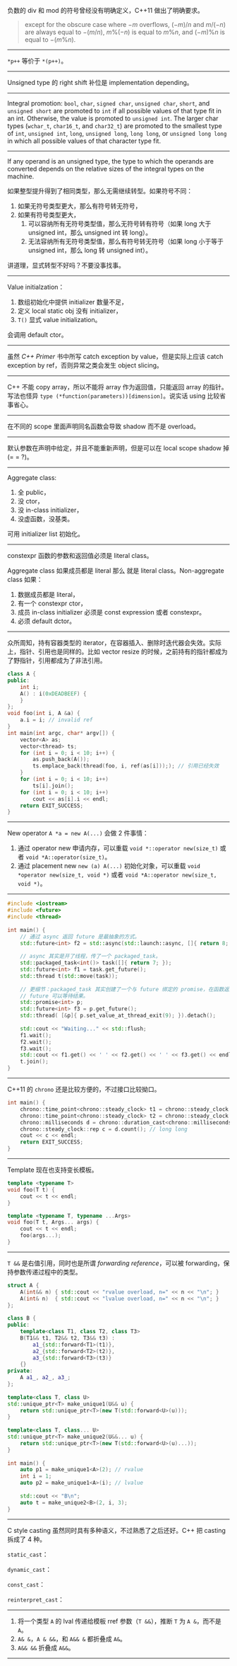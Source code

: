 负数的 div 和 mod 的符号曾经没有明确定义，C++11 做出了明确要求。

> except for the obscure case where $-m$ overflows, $(-m)/n$ and $m/(-n)$ are always equal to $-(m/n)$, $m\%(-n)$ is equal to $m\%n$, and $(-m)\%n$ is equal to $-(m\%n)$.

---

`*p++` 等价于 `*(p++)`。

---

Unsigned type 的 right shift 补位是 implementation depending。

---

Integral promotion: `bool`, `char`, `signed char`, `unsigned char`, `short`, and `unsigned short` are promoted to `int` if all possible values of that type fit in an int. Otherwise, the value is promoted to `unsigned int`. The larger char types (`wchar_t`, `char16_t`, and `char32_t`) are promoted to the smallest type of `int`, `unsigned int`, `long`, `unsigned long`, `long long`, or `unsigned long long` in which all possible values of that character type fit.

---

If any operand is an unsigned type, the type to which the operands are converted depends on the relative sizes of the integral types on the
machine.

如果整型提升得到了相同类型，那么无需继续转型。如果符号不同：

1. 如果无符号类型更大，那么有符号转无符号，
2. 如果有符号类型更大，
   1. 可以容纳所有无符号类型值，那么无符号转有符号（如果 long 大于 unsigned int，那么 unsigned int 转 long）。
   2. 无法容纳所有无符号类型值，那么有符号转无符号（如果 long 小于等于 unsigned int，那么 long 转 unsigned int）。

讲道理，显式转型不好吗？不要没事找事。

---

Value initialzation：

1. 数组初始化中提供 initializer 数量不足，
2. 定义 local static obj 没有 initializer，
3. `T()` 显式 value initialization。

会调用 default ctor。

---

虽然 *C++ Primer* 书中所写 catch exception by value，但是实际上应该 catch exception by ref，否则异常之类会发生 object slicing。

---

C++ 不能 copy array，所以不能将 array 作为返回值，只能返回 array 的指针。写法也怪异 `type (*function(parameters))[dimension]`。说实话 using 比较省事省心。

---

在不同的 scope 里面声明同名函数会导致 shadow 而不是 overload。

---

默认参数在声明中给定，并且不能重新声明，但是可以在 local scope shadow 掉 (= = ?)。

---

Aggregate class:

1. 全 public，
2. 没 ctor，
3. 没 in-class initializer，
4. 没虚函数，没基类。

可用 initializer list 初始化。

---

constexpr 函数的参数和返回值必须是 literal class。

Aggregate class 如果成员都是 literal 那么 就是 literal class。Non-aggregate class 如果：

1. 数据成员都是 literal，
2. 有一个 constexpr ctor，
3. 成员 in-class initializer 必须是 const expression 或者 constexpr。
4. 必须 default dctor。

---

众所周知，持有容器类型的 iterator，在容器插入、删除时迭代器会失效。实际上，指针、引用也是同样的。比如 vector resize 的时候，之前持有的指针都成为了野指针，引用都成为了非法引用。

```c++
class A {
public:
    int i;
    A() : i(0xDEADBEEF) {
    }
};
void foo(int i, A &a) {
    a.i = i; // invalid ref
}
int main(int argc, char* argv[]) {
    vector<A> as;
    vector<thread> ts;
    for (int i = 0; i < 10; i++) {
        as.push_back(A());
        ts.emplace_back(thread(foo, i, ref(as[i]));); // 引用已经失效
    }
    for (int i = 0; i < 10; i++)
        ts[i].join();
    for (int i = 0; i < 10; i++)
        cout << as[i].i << endl;
    return EXIT_SUCCESS;
}
```

---

New operator `A *a = new A(...)` 会做 2 件事情：

1. 通过 operator new 申请内存，可以重载 `void *::operator new(size_t)` 或者 `void *A::operator(size_t)`。
2. 通过 placement new `new (a) A(...)` 初始化对象，可以重载 `void *operator new(size_t, void *)` 或者 `void *A::operator new(size_t, void *)`。

---

```c++
#include <iostream>
#include <future>
#include <thread>
 
int main() {
    // 通过 async 返回 future 是最抽象的方式。
    std::future<int> f2 = std::async(std::launch::async, []{ return 8; });
    
    // async 其实是开了线程，传了一个 packaged_task。
    std::packaged_task<int()> task([]{ return 7; });
    std::future<int> f1 = task.get_future();
    std::thread t(std::move(task));
 
    // 更细节：packaged_task 其实创建了一个与 future 绑定的 promise，在函数返回时给 promise set_value，然后
    // future 可以等待结果。
    std::promise<int> p;
    std::future<int> f3 = p.get_future();
    std::thread( [&p]{ p.set_value_at_thread_exit(9); }).detach();
 
    std::cout << "Waiting..." << std::flush;
    f1.wait();
    f2.wait();
    f3.wait();
    std::cout << f1.get() << ' ' << f2.get() << ' ' << f3.get() << endl;
    t.join();
}
```

---

C++11 的 `chrono` 还是比较方便的，不过接口比较拗口。

```c++
int main() {
	chrono::time_point<chrono::steady_clock> t1 = chrono::steady_clock::now();
	chrono::time_point<chrono::steady_clock> t2 = chrono::steady_clock::now();
	chrono::milliseconds d = chrono::duration_cast<chrono::milliseconds>(t2 - t1);
	chrono::steady_clock::rep c = d.count(); // long long
	cout << c << endl;
	return EXIT_SUCCESS;
}
```

---

Template 现在也支持变长模板。

```c++
template <typename T>
void foo(T t) {
	cout << t << endl;
}

template <typename T, typename ...Args>
void foo(T t, Args... args) {
	cout << t << endl;
	foo(args...);
}
```

---

`T &&` 是右值引用，同时也是所谓 *forwarding reference*，可以被 forwarding，保持参数传递过程中的类型。

```c++
struct A {
    A(int&& n) { std::cout << "rvalue overload, n=" << n << "\n"; }
    A(int& n)  { std::cout << "lvalue overload, n=" << n << "\n"; }
};
 
class B {
public:
    template<class T1, class T2, class T3>
    B(T1&& t1, T2&& t2, T3&& t3) :
        a1_{std::forward<T1>(t1)},
        a2_{std::forward<T2>(t2)},
        a3_{std::forward<T3>(t3)}
    {}
private:
    A a1_, a2_, a3_;
};
 
template<class T, class U>
std::unique_ptr<T> make_unique1(U&& u) {
    return std::unique_ptr<T>(new T(std::forward<U>(u)));
}
 
template<class T, class... U>
std::unique_ptr<T> make_unique2(U&&... u) {
    return std::unique_ptr<T>(new T(std::forward<U>(u)...));
}
 
int main() {
    auto p1 = make_unique1<A>(2); // rvalue
    int i = 1;
    auto p2 = make_unique1<A>(i); // lvalue
 
    std::cout << "B\n";
    auto t = make_unique2<B>(2, i, 3);
}
```

---

C style casting 虽然同时具有多种语义，不过熟悉了之后还好。C++ 把 casting 拆成了 4 种。

`static_cast`：

`dynamic_cast`：

`const_cast`：

`reinterpret_cast`：

---

1. 将一个类型 `A` 的 lval 传递给模板 rref 参数（`T &&`），推断 `T` 为 `A &`，而不是 `A`。
2. `A& &`，`A & &&`，和 `A&& &` 都折叠成 `A&`。
3. `A&& &&` 折叠成 `A&&`。

---

